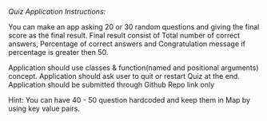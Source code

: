 *Quiz Application*
*Instructions:*

You can make an app asking 20 or 30 random questions and giving the final score as the final result.
Final result consist of Total number of correct answers, Percentage of correct answers and Congratulation message if percentage is greater then 50.

Application should use classes & function(named and positional arguments) concept.
Application should ask user to quit or restart Quiz at the end.
Application should be submitted through Github Repo link only

Hint:
You can have 40 - 50 question hardcoded and keep them in Map by using key value pairs.
